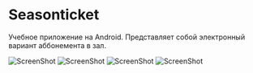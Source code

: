 # Seasonticket

Учебное приложение на Android. Представляет собой электронный вариант аббонемента в зал. 

![ScreenShot](https://cloud.githubusercontent.com/assets/14818840/18784606/aa2df95e-81ac-11e6-940a-38f89cf00725.png)
![ScreenShot](https://cloud.githubusercontent.com/assets/14818840/18784604/aa2c70e8-81ac-11e6-8609-c595c3596b38.png)
![ScreenShot](https://cloud.githubusercontent.com/assets/14818840/18784605/aa2d689a-81ac-11e6-832c-c79bbb038f7e.png)
![ScreenShot](https://cloud.githubusercontent.com/assets/14818840/18784607/aa2ef8ae-81ac-11e6-990a-5722e011092d.png)
